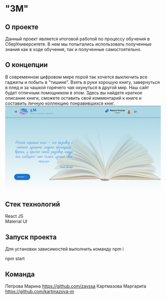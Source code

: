 # "3М"

## О проекте

Данный проект является итоговой работой по процессу обучения в СберУниверситете. В нем мы попытались использовать полученные знания как в ходе обучения, так и полученные самостоятельно.

## О концепции

В современном цифровом мире  порой так хочется выключить все гаджеты и побыть в "тишине". Взять в руки хорошую книгу, завернуться в плед и за чашкой горячего чая окунуться в другой мир. Наш сайт будет отличным помощником в этом. Здесь вы найдете краткое описание книги, сможете оставить свой комментарий к книге и составить личную коллекцию понравившихся книг.
![Изображение главной страницы](public/mainpage.jpg)

## Стек технологий

React JS\
Material UI

## Запуск проекта

Для установки зависимостей выполнить команду
npm i

npm start

## Команда

Петрова Марина <https://github.com/zayssa>
Картмазова Маргарита <https://github.com/kartmazova-m>
